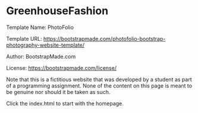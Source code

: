 # GreenhouseFashion

Template Name: PhotoFolio

Template URL: https://bootstrapmade.com/photofolio-bootstrap-photography-website-template/

Author: BootstrapMade.com

License: https://bootstrapmade.com/license/

Note that this is a fictitious website that was developed by a student as part of a programming assignment. None of the content on this page is meant to be genuine nor should it be taken as such. 

Click the index.html to start with the homepage.
